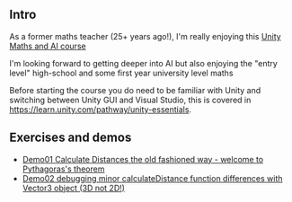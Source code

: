## Intro

As a former maths teacher (25+ years ago!), I'm really enjoying this [Unity Maths and AI course](https://learn.unity.com/course/artificial-intelligence-for-beginners)

I'm looking forward to getting deeper into AI but also enjoying the "entry level" high-school and some first year university level maths

Before starting the course you do need to be familiar with Unity and switching between Unity GUI and Visual Studio, this is covered in https://learn.unity.com/pathway/unity-essentials.

## Exercises and demos

* [Demo01 Calculate Distances the old fashioned way - welcome to Pythagoras's theorem](docs/Demo01-Calculate-Distance-Pythagoras-theorem.md)
* [Demo02 debugging minor calculateDistance function differences with Vector3 object (3D not 2D!)](docs/Demo02-debugging-minor-calculateDistance-function-differences-Vector3-is-3D-not-2D.md)
